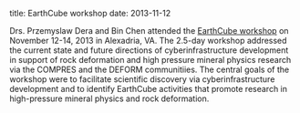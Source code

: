 title: EarthCube workshop
date: 2013-11-12

Drs. Przemyslaw Dera and Bin Chen attended the [EarthCube workshop](http://www.energy.psu.edu/EarthCUBE/) on November 12-14, 2013 in Alexadria, VA. The 2.5-day workshop addressed the current state and future directions of cyberinfrastructure development in support of rock deformation and high pressure mineral physics research via the COMPRES and the DEFORM communitiies. The central goals of the workshop were to facilitate scientific discovery via cyberinfrastructure development and to identify EarthCube activities that promote research in high-pressure mineral physics and rock deformation.